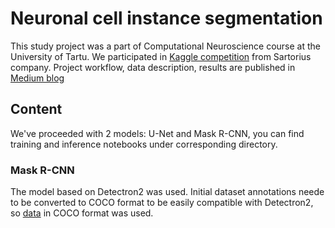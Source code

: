 # Neuronal cell instance segmentation

This study project was a part of Computational Neuroscience course at the University of Tartu. We participated in [Kaggle competition](https://www.kaggle.com/c/sartorius-cell-instance-segmentation/overview) from Sartorius company.
Project workflow, data description, results are published in [Medium blog](https://medium.com/@ekaterinasedykh/neuronal-cell-segmentation-66b66898c379)

## Content
We've proceeded with 2 models: U-Net and Mask R-CNN, you can find training and inference notebooks under corresponding directory.

### Mask R-CNN
The model based on Detectron2 was used. Initial dataset annotations neede to be converted to COCO format to be easily compatible with Detectron2, so [data](https://www.kaggle.com/ekaterinasedykh/sartorius-coco) in COCO format was used.

